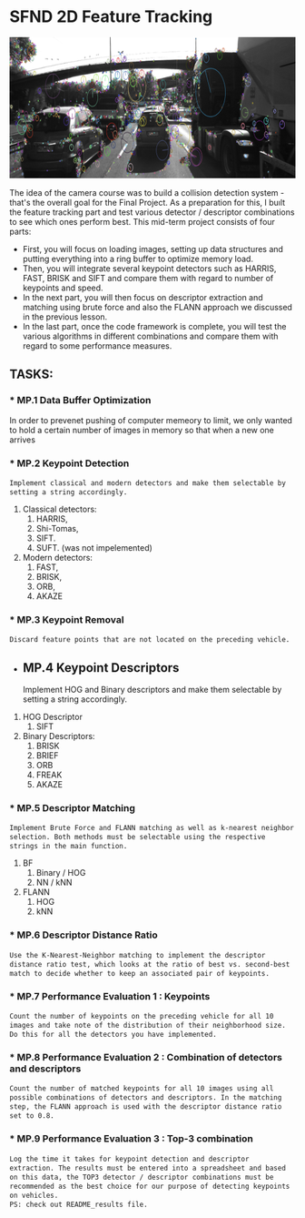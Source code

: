 # SFND 2D Feature Tracking

<img src="images/keypoints.png" width="820" height="248" />

The idea of the camera course was to build a collision detection system - that's the overall goal for the Final Project. As a preparation for this, I buılt the feature tracking part and test various detector / descriptor combinations to see which ones perform best. This mid-term project consists of four parts:

* First, you will focus on loading images, setting up data structures and putting everything into a ring buffer to optimize memory load. 
* Then, you will integrate several keypoint detectors such as HARRIS, FAST, BRISK and SIFT and compare them with regard to number of keypoints and speed. 
* In the next part, you will then focus on descriptor extraction and matching using brute force and also the FLANN approach we discussed in the previous lesson. 
* In the last part, once the code framework is complete, you will test the various algorithms in different combinations and compare them with regard to some performance measures. 



## TASKS:
### * MP.1 Data Buffer Optimization
   In order to prevenet pushing of computer memeory to limit, we only wanted to hold a certain number of images in memory so that when a new one arrives


### * MP.2 Keypoint Detection
	Implement classical and modern detectors and make them selectable by setting a string accordingly.
1. Classical detectors:
	1.	HARRIS, 
	2.	Shi-Tomas,
	3.	SIFT.
	4.	SUFT. (was not impelemented)
2. Modern detectors:
	1.	FAST,
	2.	BRISK,
	3.	ORB,
	4.	AKAZE
    
### * MP.3 Keypoint Removal
 	Discard feature points that are not located on the preceding vehicle.
 
* ## MP.4 Keypoint Descriptors
	Implement HOG and Binary descriptors and make them selectable by setting a string accordingly.
1. HOG Descriptor
	1.	SIFT
2. Binary Descriptors:
	1.	BRISK 
	2.	BRIEF 
	3.	ORB 
	4.	FREAK 
	5.	AKAZE
    
### * MP.5 Descriptor Matching
	Implement Brute Force and FLANN matching as well as k-nearest neighbor selection. Both methods must be selectable using the respective strings in the main function.
1.	BF     
	1.	Binary / HOG 
	2.	NN / kNN
2.	FLANN 
	1.	HOG
	2.	kNN

### * MP.6 Descriptor Distance Ratio
	Use the K-Nearest-Neighbor matching to implement the descriptor distance ratio test, which looks at the ratio of best vs. second-best match to decide whether to keep an associated pair of keypoints.
    
### * MP.7 Performance Evaluation 1 : Keypoints
	Count the number of keypoints on the preceding vehicle for all 10 images and take note of the distribution of their neighborhood size. Do this for all the detectors you have implemented. 
    
### * MP.8 Performance Evaluation 2 : Combination of detectors and descriptors
	Count the number of matched keypoints for all 10 images using all possible combinations of detectors and descriptors. In the matching step, the FLANN approach is used with the descriptor distance ratio set to 0.8.

### * MP.9 Performance Evaluation 3 : Top-3 combination 
 	Log the time it takes for keypoint detection and descriptor extraction. The results must be entered into a spreadsheet and based on this data, the TOP3 detector / descriptor combinations must be recommended as the best choice for our purpose of detecting keypoints on vehicles.
    PS: check out README_results file. 
